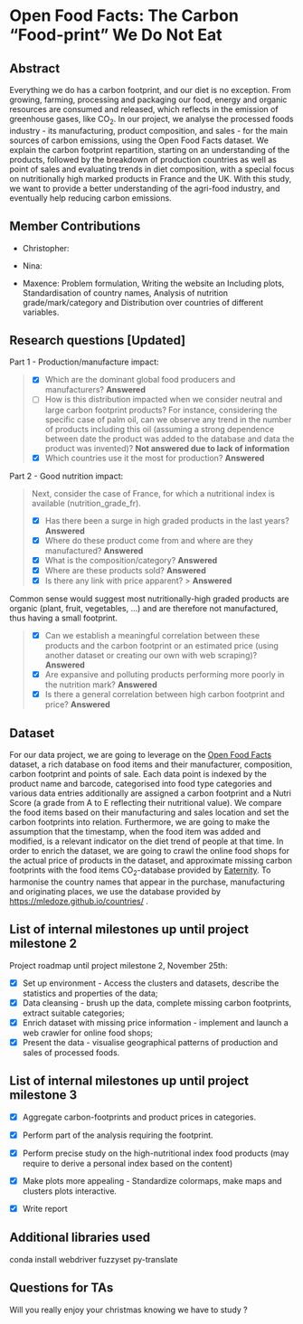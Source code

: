 # Open Food Facts: The Carbon “Food-print” We Do Not Eat

## Abstract

Everything we do has a carbon footprint, and our diet is no exception. From growing, farming, processing and packaging our food, energy and organic resources are consumed and released, which reflects in the emission of greenhouse gases, like CO<sub>2</sub>. In our project, we analyse the processed foods industry - its manufacturing, product composition, and sales - for the main sources of carbon emissions, using the Open Food Facts dataset. We explain the carbon footprint repartition, starting on an understanding of the products, followed by the breakdown of production countries as well as point of sales and evaluating trends in diet composition, with a special focus on nutritionally high marked products in France and the UK. With this study, we want to provide a better understanding of the agri-food industry, and eventually help reducing carbon emissions.

## Member Contributions

- Christopher:

- Nina:

- Maxence: Problem formulation, Writing the website an Including plots, Standardisation of country names, Analysis of nutrition grade/mark/category and Distribution over countries of different variables. 

## Research questions [Updated]
Part 1 - Production/manufacture impact:
> - [x] Which are the dominant global food producers and manufacturers? <b>Answered</b>
> - [ ] How is this distribution impacted when we consider neutral and large carbon footprint products? For instance, considering the specific case of palm oil, can we observe any trend in the number of products including this oil (assuming a strong dependence between date the product was added to the database and data the product was invented)?  <b>Not answered due to lack of information</b>
> - [x] Which countries use it the most for production? <b>Answered</b>


Part 2 - Good nutrition impact:
> Next, consider the case of France, for which a nutritional index is available (nutrition_grade_fr). 
> - [x] Has there been a surge in high graded products in the last years? <b>Answered</b>
> - [x] Where do these product come from and where are they manufactured? <b>Answered</b>
> - [x] What is the composition/category? <b>Answered</b>
> - [x] Where are these products sold? <b>Answered</b>
> - [x] Is there any link with price apparent? > <b>Answered</b>

Common sense would suggest most nutritionally-high graded products are organic (plant, fruit, vegetables, …) and are therefore not manufactured, thus having a small footprint. 

> - [x] Can we establish a meaningful correlation between these products and the carbon footprint or an estimated price (using another dataset or creating our own with web scraping)? <b>Answered</b>
> - [x] Are expansive and polluting products performing more poorly in the nutrition mark? <b>Answered</b>
> - [x] Is there a general correlation between high carbon footprint and price? <b>Answered</b>

## Dataset

For our data project, we are going to leverage on the [Open Food Facts](https://world.openfoodfacts.org/) dataset, a rich database on food items and their manufacturer, composition, carbon footprint and points of sale. Each data point is indexed by the product name and barcode, categorised into food type categories and various data entries additionally are assigned a carbon footprint and a Nutri Score (a grade from A to E reflecting their nutritional value).
We compare the food items based on their manufacturing and sales location and set the carbon footprints into relation. Furthermore, we are going to make the assumption that the timestamp, when the food item was added and modified, is a relevant indicator on the diet trend of people at that time. 
In order to enrich the dataset, we are going to crawl the online food shops for the actual price of products in the dataset, and approximate missing carbon footprints with the food items CO<sub>2</sub>-database provided by [Eaternity](http://www.eaternity.org/foodprint/database?fbclid=IwAR2OF0hWBCky6sBc79pzHo2QXKPUMJpDk-it2etXbGH-HbD1cje0Qd-EYPI). To harmonise the country names that appear in the purchase, manufacturing and originating places, we use the database provided by https://mledoze.github.io/countries/ . 

## List of internal milestones up until project milestone 2

Project roadmap until project milestone 2, November 25th:
- [x] Set up environment - Access the clusters and datasets, describe the statistics and properties of the data; 
- [x] Data cleansing - brush up the data, complete missing carbon footprints, extract suitable categories;
- [x] Enrich dataset with missing price information - implement and launch a web crawler for online food shops;
- [x] Present the data - visualise geographical patterns of production and sales of processed foods. 

## List of internal milestones up until project milestone 3
- [x] Aggregate carbon-footprints and product prices in categories.
- [x] Perform part of the analysis requiring the footprint.
- [x] Perform precise study on the high-nutritional index food products (may require to derive a personal index based on the content)
- [x] Make plots more appealing - Standardize colormaps, make maps and clusters plots interactive.
- [x] Write report


## Additional libraries used
conda install webdriver fuzzyset py-translate 


## Questions for TAs
Will you really enjoy your christmas knowing we have to study ? 
